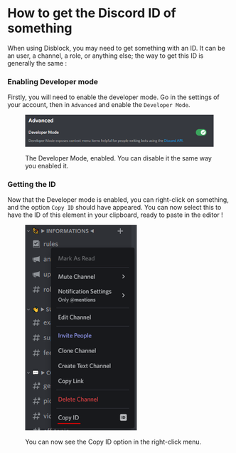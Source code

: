 # How to get the Discord ID of something

When using Disblock, you may need to get something with an ID. It can be an user, a channel, a role, or anything else; the way to get this ID is generally the same :

### Enabling Developer mode

Firstly, you will need to enable the developer mode. Go in the settings of your account, then in `Advanced` and enable the `Developer Mode`.

<figure><img src="../.gitbook/assets/DeveloperMode.PNG" alt=""><figcaption><p>The Developer Mode, enabled. You can disable it the same way you enabled it.</p></figcaption></figure>

### Getting the ID

Now that the Developer mode is enabled, you can right-click on something, and the option `Copy ID` should have appeared. You can now select this to have the ID of this element in your clipboard, ready to paste in the editor !

<figure><img src="../.gitbook/assets/DeveloperModeCopyID.PNG" alt=""><figcaption><p>You can now see the Copy ID option in the right-click menu.</p></figcaption></figure>

